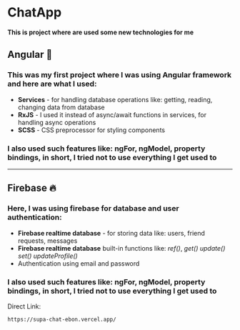 # ChatApp

**This is project where are used some new technologies for me**

<h2>Angular 🛑</h2>
<h3>This was my first project where I was using Angular framework and here are what I used:</h3>

<ul> 
    <li><strong>Services</strong> - for handling database operations like: getting, reading, changing data from database</li>
    <li><strong>RxJS</strong> - I used it instead of async/await functions in services, for handling async operations</li>
    <li><strong>SCSS</strong> - CSS preprocessor for styling components</li>
</ul>

<h3>I also used such features like: ngFor, ngModel, property bindings, in short, I tried not to use everything I get used to</h3>

<hr>

<h2>Firebase 🔥</h2>
<h3>Here, I was using firebase for database and user authentication:</h3>

<ul> 
    <li><strong>Firebase realtime database</strong> - for storing data like: users, friend requests, messages</li>
    <li><strong>Firebase realtime database</strong> built-in functions like: <i>ref()</i>, <i>get()</i> <i>update()</i> <i>set()</i> <i>updateProfile()</i></li>
    <li>Authentication using email and password</li>
</ul>

<h3>I also used such features like: ngFor, ngModel, property bindings, in short, I tried not to use everything I get used to</h3>


Direct Link: 
``` 
https://supa-chat-ebon.vercel.app/
```
